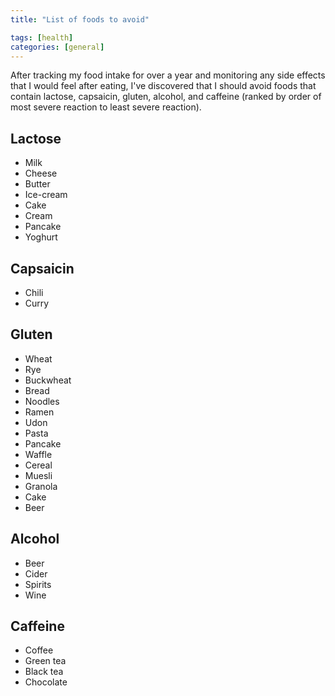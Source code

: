 ```yaml
---
title: "List of foods to avoid"

tags: [health]
categories: [general]
---
```


After tracking my food intake for over a year and monitoring any side effects that I would feel after eating, I've discovered that I should avoid foods that contain lactose, capsaicin, gluten, alcohol, and caffeine (ranked by order of most severe reaction to least severe reaction). 

## Lactose

- Milk
- Cheese
- Butter
- Ice-cream
- Cake
- Cream
- Pancake
- Yoghurt

## Capsaicin 

- Chili 
- Curry

## Gluten

- Wheat
- Rye
- Buckwheat
- Bread
- Noodles
- Ramen 
- Udon
- Pasta
- Pancake
- Waffle
- Cereal
- Muesli 
- Granola 
- Cake 
- Beer

## Alcohol 

- Beer
- Cider
- Spirits
- Wine

## Caffeine 

- Coffee
- Green tea
- Black tea
- Chocolate
